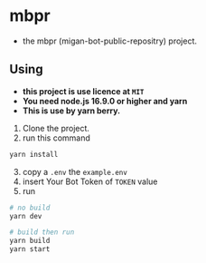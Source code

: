 # mbpr

- the mbpr (migan-bot-public-repositry) project.

## Using

- **this project is use licence at `MIT`**
- **You need node.js 16.9.0 or higher and yarn**
- **This is use by yarn berry.**

1. Clone the project.
2. run this command

```sh
yarn install
```

3. copy a `.env` the `example.env`
4. insert Your Bot Token of `TOKEN` value
5. run

```sh
# no build
yarn dev

# build then run
yarn build
yarn start
```
